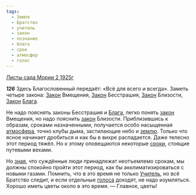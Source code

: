 ```yaml
---
tags:
  - Земля
  - Братство
  - учитель
  - закон
  - познание
  - благо
  - срок
  - атмосфер
  - голос
---
```


[Листы сада Мории 2 1925г](https://127.0.0.1:4002/agni/1925)

___126___
Здесь Благословенный передаёт: «Всё для всего и всегда». Заметь четыре закона: [Закон](../../../tags/#закон) Вмещения, [Закон](../../../tags/#закон) Бесстрашия, [Закон](../../../tags/#закон) Близости, [Закон](../../../tags/#закон) [Блага](../../../tags/#благо).   

Не надо пояснять законы Бесстрашия и [Блага](../../../tags/#благо), легко понять [закон](../../../tags/#закон) Вмещения, но надо пояснить [закон](../../../tags/#закон) Близости. Приблизившись к образам, сроками назначенными, получается особо насыщенная [атмосфера](../../../tags/#атмосфер), точно клубы дыма, застилающие небо и [землю](../../../tags/#Земля). Только что ясное начинает дробиться и как бы в вихре распадается. Даже телесно этот период тяжёл. Но к этому оповещаются некоторые [сроки](../../../tags/#срок), стоящие путевыми вехами.   

Но [зная](../../../tags/#познание), что суждённые люди принадлежат неотъемлемо срокам, мы должны спокойно пройти этот период, как бы акклиматизироваться с новыми газами. Помнить, что в это время не только [Учитель](../../../tags/#учитель), но всё Братство следит, и если отдельные [голоса](../../../tags/#голос) доходят, не надо изумляться. Хорошо иметь цветы около в это время. — Главное, цветы!   

